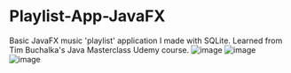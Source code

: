 # Playlist-App-JavaFX

Basic JavaFX music 'playlist' application I made with SQLite.  Learned from Tim Buchalka's Java Masterclass Udemy course.
![image](https://user-images.githubusercontent.com/91104605/154910658-d19f3537-5eab-42ca-9a25-76de95d81d22.png)
![image](https://user-images.githubusercontent.com/91104605/154910686-5b53b4e7-91c9-4734-9bc3-d47cb84bbc67.png)
![image](https://user-images.githubusercontent.com/91104605/154910711-a6241624-c2fc-48f1-98c8-c78eec75a73e.png)
